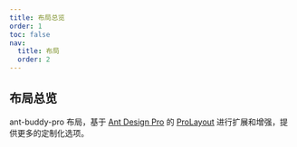 ```yaml
---
title: 布局总览
order: 1
toc: false
nav:
  title: 布局
  order: 2
---
```


## 布局总览

ant-buddy-pro 布局，基于 [Ant Design Pro](https://pro.ant.design/) 的 [ProLayout](https://github.com/ant-design/pro-components/tree/master/packages/layout) 进行扩展和增强，提供更多的定制化选项。
